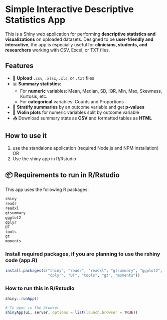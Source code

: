 #  Simple Interactive Descriptive Statistics App

This is a Shiny web application for performing **descriptive statistics and visualizations** on uploaded datasets. Designed to be **user-friendly and interactive**, the app is especially useful for **clinicians, students, and researchers** working with CSV, Excel, or TXT files.

## Features

- 📂 **Upload** `.csv`, `.xlsx`, `.xls`, or `.txt` files
- 📊 **Summary statistics**:
  - For **numeric** variables: Mean, Median, SD, IQR, Min, Max, Skewness, Kurtosis, etc.
  - For **categorical** variables: Counts and Proportions
- 🧪 **Stratify summaries** by an outcome variable and get **p-values**
- 🎻 **Violin plots** for numeric variables split by outcome variable
- 📥 Download summary stats as **CSV** and formatted tables as **HTML**

## How to use it
1. use the standalone application (required Node.js and NPM installation) OR
2. Use the shiny app in R/Rstudio

## 📦 Requirements to run in R/Rstudio

This app uses the following R packages:

```r
shiny
readr
readxl
gtsummary
ggplot2
dplyr
DT
tools
gt
moments
```
### Install required packages, if you are planning to use the rshiny code (app.R)
```r
install.packages(c("shiny", "readr", "readxl", "gtsummary", "ggplot2", 
                   "dplyr", "DT", "tools", "gt", "moments"))
```
### How to run this in R/Rstudio
```r
shiny::runApp()

# To open in the browser
shinyApp(ui, server, options = list(launch.browser = TRUE))

```

